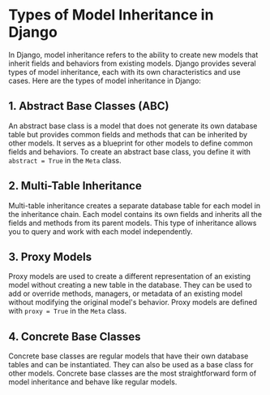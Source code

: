 # Types of Model Inheritance in Django

In Django, model inheritance refers to the ability to create new models that inherit fields and behaviors from existing models. Django provides several types of model inheritance, each with its own characteristics and use cases. Here are the types of model inheritance in Django:

## 1. Abstract Base Classes (ABC)
An abstract base class is a model that does not generate its own database table but provides common fields and methods that can be inherited by other models. It serves as a blueprint for other models to define common fields and behaviors. To create an abstract base class, you define it with `abstract = True` in the `Meta` class.

## 2. Multi-Table Inheritance
Multi-table inheritance creates a separate database table for each model in the inheritance chain. Each model contains its own fields and inherits all the fields and methods from its parent models. This type of inheritance allows you to query and work with each model independently.

## 3. Proxy Models
Proxy models are used to create a different representation of an existing model without creating a new table in the database. They can be used to add or override methods, managers, or metadata of an existing model without modifying the original model's behavior. Proxy models are defined with `proxy = True` in the `Meta` class.

## 4. Concrete Base Classes
Concrete base classes are regular models that have their own database tables and can be instantiated. They can also be used as a base class for other models. Concrete base classes are the most straightforward form of model inheritance and behave like regular models.

